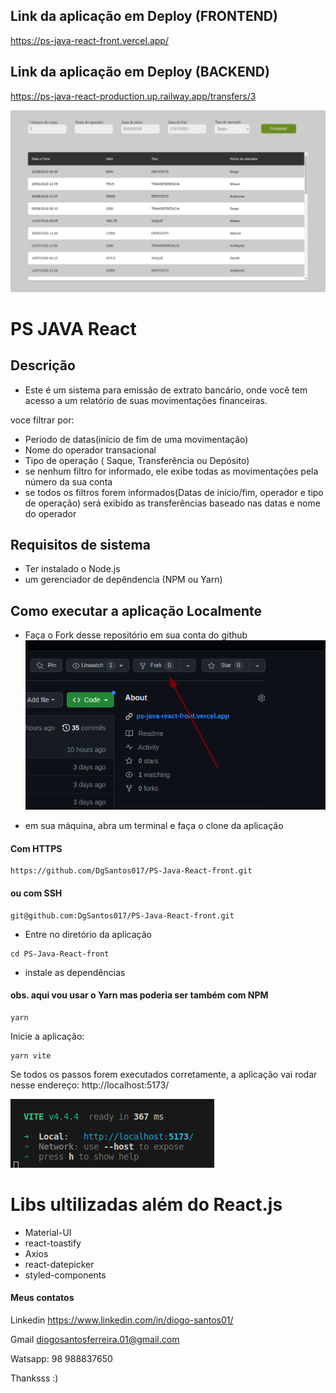 ## Link da aplicação em Deploy (FRONTEND)
https://ps-java-react-front.vercel.app/

## Link da aplicação em Deploy (BACKEND)
https://ps-java-react-production.up.railway.app/transfers/3

![Alt text](image-1.png)
# PS JAVA React

## Descrição 

- Este é um sistema para emissão de extrato bancário, onde você tem acesso a um relatório de suas movimentações financeiras.

voce filtrar por:
 - Periodo de datas(início de fim de uma movimentação)
 - Nome do operador transacional
 - Tipo de operação ( Saque, Transferência ou Depósito)
 - se nenhum filtro for informado, ele exibe todas as movimentações pela número da sua conta
 - se todos os filtros forem informados(Datas de início/fim, operador e tipo de operação) será exibido as transferências baseado nas datas e nome do operador



## Requisitos de sistema

- Ter instalado o Node.js
- um gerenciador de depêndencia (NPM ou Yarn)

## Como executar a aplicação Localmente 

- Faça o Fork desse repositório em sua conta do github
![Alt text](image-2.png)

- em sua máquina, abra um terminal e faça o clone da aplicação
#### Com  HTTPS
   
```
https://github.com/DgSantos017/PS-Java-React-front.git
```

#### ou com  SSH
```
git@github.com:DgSantos017/PS-Java-React-front.git
```
- Entre no diretório da aplicação
```
cd PS-Java-React-front
```
- instale as dependências 
#### obs. aqui vou usar o Yarn mas poderia ser também com NPM
   
```
yarn
```

Inicie a aplicação:
```
yarn vite
```

Se todos os passos forem executados corretamente, a aplicação vai rodar nesse endereço:
http://localhost:5173/

![Alt text](image-3.png)

# Libs ultilizadas além do React.js
- Material-UI
- react-toastify
- Axios
- react-datepicker
- styled-components


#### Meus contatos

Linkedin
https://www.linkedin.com/in/diogo-santos01/

Gmail
diogosantosferreira.01@gmail.com

Watsapp: 98 988837650

Thanksss :)